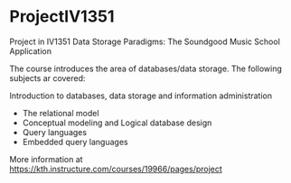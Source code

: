 # ProjectIV1351
Project in IV1351 Data Storage Paradigms: The Soundgood Music School Application   

The course introduces the area of databases/data storage. The following subjects ar covered:  

Introduction to databases, data storage and information administration   
- The relational model   
- Conceptual modeling and Logical database design   
- Query languages   
- Embedded query languages   

More information at https://kth.instructure.com/courses/19966/pages/project
